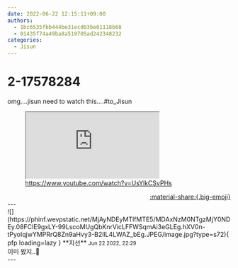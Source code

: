 ```yaml
---
date: 2022-06-22 12:15:11+09:00
authors:
  - 1bc6535fbb444be31ecd03be01118b68
  - 01435f74a49ba8a519705ad242348232
categories:
  - Jisun
---
```


# 2-17578284

<div class="post-container" markdown="1">
<div class="content-container md-sidebar__scrollwrap" markdown="1">

omg....jisun need to watch this....\#to_Jisun
<figure class="snippet" markdown="1">
<iframe src="https://www.youtube.com/embed/UsYlkCSvPHs" title="What is this"></iframe>
<figcaption><a href="https://www.youtube.com/watch?v=UsYlkCSvPHs">https://www.youtube.com/watch?v=UsYlkCSvPHs</a></figcaption>
</figure>



</div>
</div>

<div style="text-align: right;" markdown="1">
<a href="https://weverse.io/fromis9/fanpost/2-17578284" style="text-align: right;">:material-share:{.big-emoji}</a>
</div>
---

<div class="comments-container md-sidebar__scrollwrap" markdown="1">
<div class="comment" markdown="1">
<div class='id-container' markdown="1">
![](https://phinf.wevpstatic.net/MjAyNDEyMTlfMTE5/MDAxNzM0NTgzMjY0NDEy.08FClE9gxLY-99LscoMUgQbKnrVicLFFWSqmAi3eGLEg.hXV0n-tPyoIqjwYMPRrQ8Zn9aHvy3-B2llL4LWAZ_bEg.JPEG/image.jpg?type=s72){ pfp loading=lazy }
**<span class="artist">지선</span>** <small>Jun 22 2022, 22:29</small><br>
</div>
<div class='comment-body' markdown="1">
이미 봤지..🖤
</div>
</div>
</div>
---
